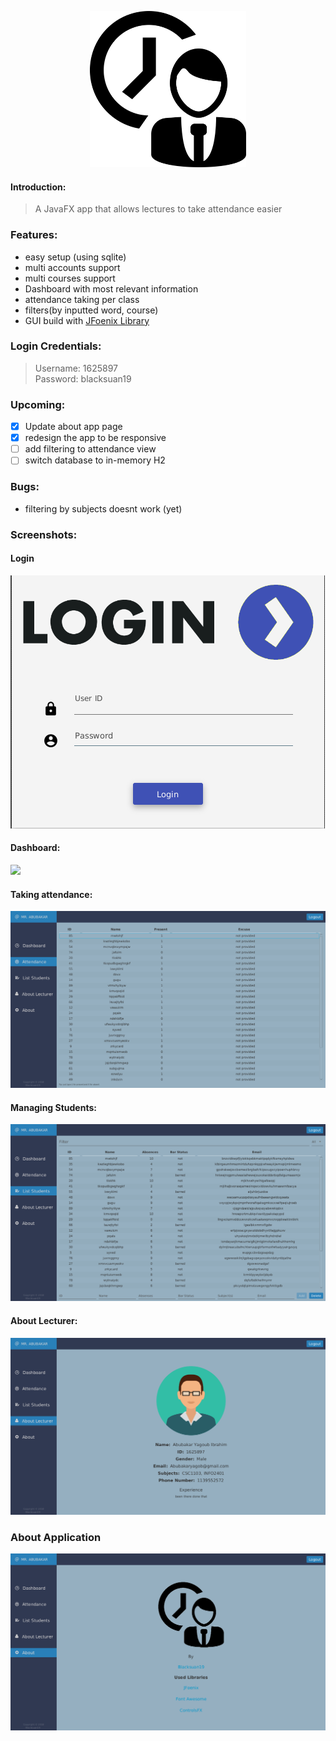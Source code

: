 <p align="center">
  <img width="250" height="250" src="https://raw.githubusercontent.com/Blacksuan19/Attendance-System/master/src/resources/window.png">
</p>

#### Introduction:

> A JavaFX app that allows lectures to take attendance easier

### Features:

- easy setup (using sqlite)
- multi accounts support
- multi courses support
- Dashboard with most relevant information
- attendance taking per class
- filters(by inputted word, course)
- GUI build with [JFoenix Library](https://github.com/jfoenixadmin/JFoenix)

### Login Credentials:

> Username: 1625897  
> Password: blacksuan19

### Upcoming:

- [x] Update about app page
- [X] redesign the app to be responsive
- [ ] add filtering to attendance view
- [ ] switch database to in-memory H2

### Bugs:

- filtering by subjects doesnt work (yet)

### Screenshots:

#### Login

<img src="https://raw.githubusercontent.com/Blacksuan19/Attendance-System/master/Screenshots/Screenshot_20190108_185001.png">

#### Dashboard:

<img src="https://raw.githubusercontent.com/jsimplefx/Attendance-System/master/Screenshots/2019-05-23_02-35.png">

#### Taking attendance:

<img src="https://raw.githubusercontent.com/Blacksuan19/Attendance-System/master/Screenshots/2019-05-23_02-35_1.png">

#### Managing Students:

<img src="https://raw.githubusercontent.com/Blacksuan19/Attendance-System/master/Screenshots/2019-05-23_02-35_2.png">

#### About Lecturer:

<img src="https://raw.githubusercontent.com/Blacksuan19/Attendance-System/master/Screenshots/2019-05-23_02-35_3.png">

### About Application

<img src="https://raw.githubusercontent.com/Blacksuan19/Attendance-System/master/Screenshots/2019-05-23_02-35_4.png">
